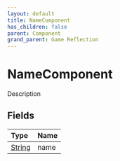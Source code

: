 ```yaml
---
layout: default
title: NameComponent
has_children: false
parent: Component
grand_parent: Game Reflection
---
```

# NameComponent
Description 

## Fields

| Type | Name |
|:-------------|:--------------|
| [String](/docs/game-reflection/components/string) | name |

